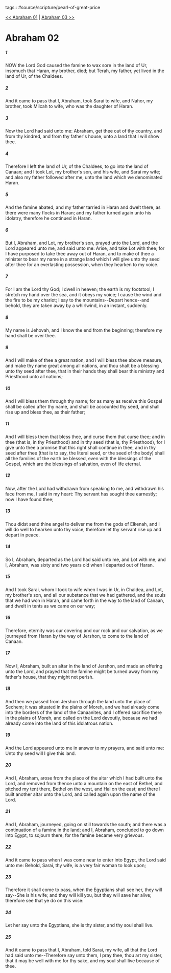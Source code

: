 tags:: #source/scripture/pearl-of-great-price

[<< Abraham 01](/Pearl_of_Great_Price/02_Abraham/Abraham_01.md) | [Abraham 03 >>](/Pearl_of_Great_Price/02_Abraham/Abraham_03.md)

# Abraham 02

##### 1

NOW the Lord God caused the famine to wax sore in the land of Ur, insomuch that Haran, my brother, died; but Terah, my father, yet lived in the land of Ur, of the Chaldees.

##### 2

And it came to pass that I, Abraham, took Sarai to wife, and Nahor, my brother, took Milcah to wife, who was the daughter of Haran.

##### 3

Now the Lord had said unto me: Abraham, get thee out of thy country, and from thy kindred, and from thy father's house, unto a land that I will show thee.

##### 4

Therefore I left the land of Ur, of the Chaldees, to go into the land of Canaan; and I took Lot, my brother's son, and his wife, and Sarai my wife; and also my father followed after me, unto the land which we denominated Haran.

##### 5

And the famine abated; and my father tarried in Haran and dwelt there, as there were many flocks in Haran; and my father turned again unto his idolatry, therefore he continued in Haran.

##### 6

But I, Abraham, and Lot, my brother's son, prayed unto the Lord, and the Lord appeared unto me, and said unto me: Arise, and take Lot with thee; for I have purposed to take thee away out of Haran, and to make of thee a minister to bear my name in a strange land which I will give unto thy seed after thee for an everlasting possession, when they hearken to my voice.

##### 7

For I am the Lord thy God; I dwell in heaven; the earth is my footstool; I stretch my hand over the sea, and it obeys my voice; I cause the wind and the fire to be my chariot; I say to the mountains--Depart hence--and behold, they are taken away by a whirlwind, in an instant, suddenly.

##### 8

My name is Jehovah, and I know the end from the beginning; therefore my hand shall be over thee.

##### 9

And I will make of thee a great nation, and I will bless thee above measure, and make thy name great among all nations, and thou shalt be a blessing unto thy seed after thee, that in their hands they shall bear this ministry and Priesthood unto all nations;

##### 10

And I will bless them through thy name; for as many as receive this Gospel shall be called after thy name, and shall be accounted thy seed, and shall rise up and bless thee, as their father;

##### 11

And I will bless them that bless thee, and curse them that curse thee; and in thee (that is, in thy Priesthood) and in thy seed (that is, thy Priesthood), for I give unto thee a promise that this right shall continue in thee, and in thy seed after thee (that is to say, the literal seed, or the seed of the body) shall all the families of the earth be blessed, even with the blessings of the Gospel, which are the blessings of salvation, even of life eternal.

##### 12

Now, after the Lord had withdrawn from speaking to me, and withdrawn his face from me, I said in my heart: Thy servant has sought thee earnestly; now I have found thee;

##### 13

Thou didst send thine angel to deliver me from the gods of Elkenah, and I will do well to hearken unto thy voice, therefore let thy servant rise up and depart in peace.

##### 14

So I, Abraham, departed as the Lord had said unto me, and Lot with me; and I, Abraham, was sixty and two years old when I departed out of Haran.

##### 15

And I took Sarai, whom I took to wife when I was in Ur, in Chaldea, and Lot, my brother's son, and all our substance that we had gathered, and the souls that we had won in Haran, and came forth in the way to the land of Canaan, and dwelt in tents as we came on our way;

##### 16

Therefore, eternity was our covering and our rock and our salvation, as we journeyed from Haran by the way of Jershon, to come to the land of Canaan.

##### 17

Now I, Abraham, built an altar in the land of Jershon, and made an offering unto the Lord, and prayed that the famine might be turned away from my father's house, that they might not perish.

##### 18

And then we passed from Jershon through the land unto the place of Sechem; it was situated in the plains of Moreh, and we had already come into the borders of the land of the Canaanites, and I offered sacrifice there in the plains of Moreh, and called on the Lord devoutly, because we had already come into the land of this idolatrous nation.

##### 19

And the Lord appeared unto me in answer to my prayers, and said unto me: Unto thy seed will I give this land.

##### 20

And I, Abraham, arose from the place of the altar which I had built unto the Lord, and removed from thence unto a mountain on the east of Bethel, and pitched my tent there, Bethel on the west, and Hai on the east; and there I built another altar unto the Lord, and called again upon the name of the Lord.

##### 21

And I, Abraham, journeyed, going on still towards the south; and there was a continuation of a famine in the land; and I, Abraham, concluded to go down into Egypt, to sojourn there, for the famine became very grievous.

##### 22

And it came to pass when I was come near to enter into Egypt, the Lord said unto me: Behold, Sarai, thy wife, is a very fair woman to look upon;

##### 23

Therefore it shall come to pass, when the Egyptians shall see her, they will say--She is his wife; and they will kill you, but they will save her alive; therefore see that ye do on this wise:

##### 24

Let her say unto the Egyptians, she is thy sister, and thy soul shall live.

##### 25

And it came to pass that I, Abraham, told Sarai, my wife, all that the Lord had said unto me--Therefore say unto them, I pray thee, thou art my sister, that it may be well with me for thy sake, and my soul shall live because of thee.

